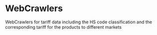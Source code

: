 # WebCrawlers

WebCrawlers for tariff data including the HS code classification and the corresponding tariff for the products to different markets

